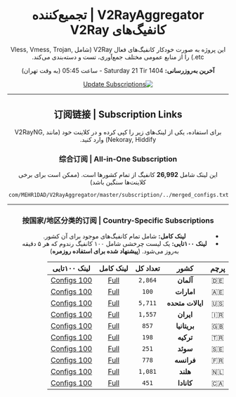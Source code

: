 
<div dir="rtl" align="center">

# V2RayAggregator | تجمیع‌کننده کانفیگ‌های V2Ray

این پروژه به صورت خودکار کانفیگ‌های فعال V2Ray (شامل Vless, Vmess, Trojan, etc.) را از منابع عمومی مختلف جمع‌آوری، تست و دسته‌بندی می‌کند.

**آخرین به‌روزرسانی:** Saturday 21 Tir 1404 - ساعت 05:45 (به وقت تهران)

[![Update Subscriptions](https://github.com/MEHR1DAD/V2RayAggregator/actions/workflows/update_all_proxies.yml/badge.svg)](https://github.com/MEHR1DAD/V2RayAggregator/actions/workflows/update_all_proxies.yml)

---

## 订阅链接 | Subscription Links

برای استفاده، یکی از لینک‌های زیر را کپی کرده و در کلاینت خود (مانند V2RayNG, Nekoray, Hiddify) وارد کنید.

### 综合订阅 | All-in-One Subscription

این لینک شامل **26,992** کانفیگ از تمام کشورها است. (ممکن است برای برخی کلاینت‌ها سنگین باشد)

```
https://raw.githubusercontent.com/MEHR1DAD/V2RayAggregator/master/subscription/../merged_configs.txt
```

---

### 按国家/地区分类的订阅 | Country-Specific Subscriptions

- **لینک کامل:** شامل تمام کانفیگ‌های موجود برای آن کشور.
- **لینک ۱۰۰تایی:** یک لیست چرخشی شامل ۱۰۰ کانفیگ رندوم که هر ۵ دقیقه به‌روز می‌شود. (**پیشنهاد شده برای استفاده روزمره**)

| پرچم | کشور | تعداد کل | لینک کامل | لینک ۱۰۰تایی |
|:---:|:---:|:---:|:---:|:---:|
| 🇩🇪 | **آلمان** | `2,864` | [Full](https://raw.githubusercontent.com/MEHR1DAD/V2RayAggregator/master/subscription/DE_sub.txt) | [100 Configs](https://raw.githubusercontent.com/MEHR1DAD/V2RayAggregator/master/subscription/DE_sub_100.txt) |
| 🇦🇪 | **امارات** | `100` | [Full](https://raw.githubusercontent.com/MEHR1DAD/V2RayAggregator/master/subscription/AE_sub.txt) | [100 Configs](https://raw.githubusercontent.com/MEHR1DAD/V2RayAggregator/master/subscription/AE_sub_100.txt) |
| 🇺🇸 | **ایالات متحده** | `5,711` | [Full](https://raw.githubusercontent.com/MEHR1DAD/V2RayAggregator/master/subscription/US_sub.txt) | [100 Configs](https://raw.githubusercontent.com/MEHR1DAD/V2RayAggregator/master/subscription/US_sub_100.txt) |
| 🇮🇷 | **ایران** | `1,557` | [Full](https://raw.githubusercontent.com/MEHR1DAD/V2RayAggregator/master/subscription/IR_sub.txt) | [100 Configs](https://raw.githubusercontent.com/MEHR1DAD/V2RayAggregator/master/subscription/IR_sub_100.txt) |
| 🇬🇧 | **بریتانیا** | `857` | [Full](https://raw.githubusercontent.com/MEHR1DAD/V2RayAggregator/master/subscription/GB_sub.txt) | [100 Configs](https://raw.githubusercontent.com/MEHR1DAD/V2RayAggregator/master/subscription/GB_sub_100.txt) |
| 🇹🇷 | **ترکیه** | `198` | [Full](https://raw.githubusercontent.com/MEHR1DAD/V2RayAggregator/master/subscription/TR_sub.txt) | [100 Configs](https://raw.githubusercontent.com/MEHR1DAD/V2RayAggregator/master/subscription/TR_sub_100.txt) |
| 🇸🇪 | **سوئد** | `251` | [Full](https://raw.githubusercontent.com/MEHR1DAD/V2RayAggregator/master/subscription/SE_sub.txt) | [100 Configs](https://raw.githubusercontent.com/MEHR1DAD/V2RayAggregator/master/subscription/SE_sub_100.txt) |
| 🇫🇷 | **فرانسه** | `778` | [Full](https://raw.githubusercontent.com/MEHR1DAD/V2RayAggregator/master/subscription/FR_sub.txt) | [100 Configs](https://raw.githubusercontent.com/MEHR1DAD/V2RayAggregator/master/subscription/FR_sub_100.txt) |
| 🇳🇱 | **هلند** | `1,081` | [Full](https://raw.githubusercontent.com/MEHR1DAD/V2RayAggregator/master/subscription/NL_sub.txt) | [100 Configs](https://raw.githubusercontent.com/MEHR1DAD/V2RayAggregator/master/subscription/NL_sub_100.txt) |
| 🇨🇦 | **کانادا** | `451` | [Full](https://raw.githubusercontent.com/MEHR1DAD/V2RayAggregator/master/subscription/CA_sub.txt) | [100 Configs](https://raw.githubusercontent.com/MEHR1DAD/V2RayAggregator/master/subscription/CA_sub_100.txt) |

</div>
